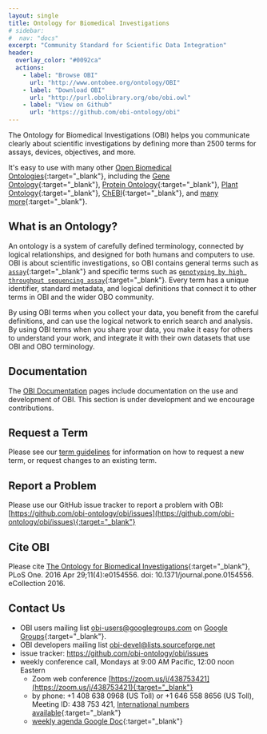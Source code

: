 ```yaml
---
layout: single
title: Ontology for Biomedical Investigations
# sidebar:
#  nav: "docs"
excerpt: "Community Standard for Scientific Data Integration"
header:
  overlay_color: "#0092ca"
  actions:
    - label: "Browse OBI"
      url: "http://www.ontobee.org/ontology/OBI"
    - label: "Download OBI"
      url: "http://purl.obolibrary.org/obo/obi.owl"
    - label: "View on Github"
      url: "https://github.com/obi-ontology/obi"
---
```


The Ontology for Biomedical Investigations (OBI) helps you communicate clearly about scientific investigations by defining more than 2500 terms for assays, devices, objectives, and more.

It's easy to use with many other
[Open Biomedical Ontologies](http://obofoundry.org){:target="_blank"},
including the
[Gene Ontology](http://geneontology.org/){:target="_blank"},
[Protein Ontology](http://pir.georgetown.edu/pro/pro.shtml){:target="_blank"},
[Plant Ontology](http://www.plantontology.org/){:target="_blank"},
[ChEBI](http://www.ebi.ac.uk/chebi/){:target="_blank"},
and [many more](http://obofoundry.org){:target="_blank"}.


## What is an Ontology?

An ontology is a system of carefully defined terminology, connected by logical relationships, and designed for both humans and computers to use. OBI is about scientific investigations, so OBI contains general terms such as [`assay`](http://purl.obolibrary.org/obo/OBI_0000070){:target="_blank"} and specific terms such as [`genotyping by high throughput sequencing assay`](http://purl.obolibrary.org/obo/OBI_0001247){:target="_blank"}. Every term has a unique identifier, standard metadata, and logical definitions that connect it to other terms in OBI and the wider OBO community.

By using OBI terms when you collect your data, you benefit from the careful definitions, and can use the logical network to enrich search and analysis. By using OBI terms when you share your data, you make it easy for others to understand your work, and integrate it with their own datasets that use OBI and OBO terminology.


## Documentation

The [OBI Documentation](/docs/) pages include documentation on the use and development of OBI. This section is under development and we encourage contributions.

## Request a Term

Please see our [term guidelines](/obi-term-guidelines/) for information on how to request a new term, or request changes to an existing term.

## Report a Problem

Please use our GitHub issue tracker to report a problem with OBI: [https://github.com/obi-ontology/obi/issues](https://github.com/obi-ontology/obi/issues){:target="_blank"}

## Cite OBI

Please cite [The Ontology for Biomedical Investigations](https://www.ncbi.nlm.nih.gov/pubmed/27128319){:target="_blank"}, PLoS One. 2016 Apr 29;11(4):e0154556. doi: 10.1371/journal.pone.0154556. eCollection 2016.


## Contact Us

- OBI users mailing list [obi-users@googlegroups.com](mailto:obi-users@googlegroups.com) on [Google Groups](https://groups.google.com/forum/#!forum/obi-users){:target="_blank"}.
- OBI developers mailing list [obi-devel@lists.sourceforge.net](mailto:obi-devel@lists.sourceforge.net)
- issue tracker: <https://github.com/obi-ontology/obi/issues>
- weekly conference call, Mondays at 9:00 AM Pacific, 12:00 noon Eastern
    - Zoom web conference [https://zoom.us/j/438753421](https://zoom.us/j/438753421){:target="_blank"}
    - by phone: +1 408 638 0968 (US Toll) or +1 646 558 8656 (US Toll), Meeting ID: 438 753 421, [International numbers available](https://zoom.us/u/MQm7aCi0){:target="_blank"}
    - [weekly agenda Google Doc](https://docs.google.com/document/d/1eEutJAG56gncTsWf2sAqHa4a9pQAuCbhsg_kmbF78tw/edit#heading=h.5bzhi4qntq5l){:target="_blank"}